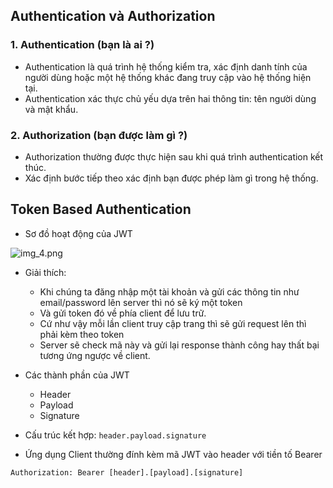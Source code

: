## Authentication và Authorization

### 1. Authentication (bạn là ai ?)

-   Authentication là quá trình hệ thống kiểm tra, xác định danh tính của người dùng hoặc một hệ thống khác đang truy cập vào hệ thống hiện tại.
-   Authentication xác thực chủ yếu dựa trên hai thông tin: tên người dùng và mật khẩu.

### 2. Authorization (bạn được làm gì ?)

-   Authorization thường được thực hiện sau khi quá trình authentication kết thúc.
-   Xác định bước tiếp theo xác định bạn được phép làm gì trong hệ thống.

## Token Based Authentication

-   Sơ đồ hoạt động của JWT

![img_4.png](img_4.png)

-   Giải thích:

    -   Khi chúng ta đăng nhập một tài khoản và gửi các thông tin như email/password lên server thì nó sẽ ký một token
    -   Và gửi token đó về phía client để lưu trữ.
    -   Cứ như vậy mỗi lần client truy cập trang thì sẽ gửi request lên thì phải kèm theo token
    -   Server sẽ check mã này và gửi lại response thành công hay thất bại tương ứng ngược về client.

-   Các thành phần của JWT
    -   Header
    -   Payload
    -   Signature
-   Cấu trúc kết hợp: `header.payload.signature`
-   Ứng dụng Client thường đính kèm mã JWT vào header với tiền tố Bearer

```angular2html
Authorization: Bearer [header].[payload].[signature]
```
